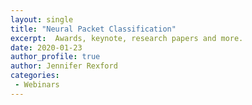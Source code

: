 ```yaml
---
layout: single
title: "Neural Packet Classification"
excerpt:  Awards, keynote, research papers and more.
date: 2020-01-23
author_profile: true
author: Jennifer Rexford
categories: 
 - Webinars
---
```

